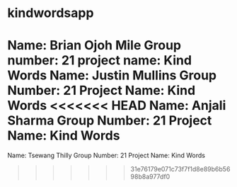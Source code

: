 # kindwordsapp


Name: Brian Ojoh Mile   Group number: 21   project name: Kind Words
Name: Justin Mullins Group Number: 21 Project Name: Kind Words
<<<<<<< HEAD
Name: Anjali Sharma Group Number: 21 Project Name: Kind Words
=======
Name: Tsewang Thilly Group Number: 21 Project Name: Kind Words
>>>>>>> 31e76179e071c73f7f1d8e89b6b5698b8a977df0
